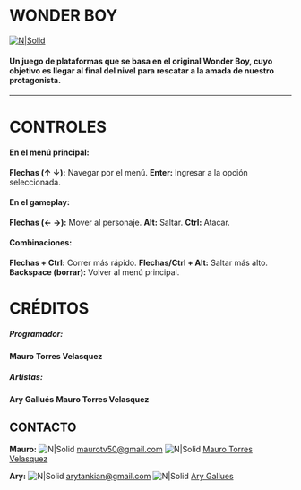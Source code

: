 # **WONDER BOY**

[![N|Solid](https://img.itch.zone/aW1nLzgzMzk0NDMucG5n/original/I%2BGL8F.png)](https://nodesource.com/products/nsolid)

#### Un juego de plataformas que se basa en el original Wonder Boy, cuyo objetivo es llegar al final del nivel para rescatar a la amada de nuestro protagonista.
---
# **CONTROLES**

#### En el menú principal:

**Flechas (↑ ↓):** Navegar por el menú.
**Enter:** Ingresar a la opción seleccionada.


#### En el gameplay:

**Flechas (← →):** Mover al personaje.
**Alt:** Saltar.
**Ctrl:** Atacar.
#### Combinaciones:
**Flechas + Ctrl:** Correr más rápido.
**Flechas/Ctrl + Alt:**  Saltar más alto.
**Backspace (borrar):** Volver al menú principal.

# **CRÉDITOS**
##### Programador:
**Mauro Torres Velasquez**  

##### Artistas:
**Ary Gallués**
**Mauro Torres Velasquez**

## **CONTACTO**
**Mauro:**
![N|Solid](https://lh3.googleusercontent.com/9cL9EOVa43VOEO-scJMYkpuNTkcwdE_fzF0FKjUtJLY_qOC5wMf0ajVOj39aqRwz5PmiEzhtNJzqtGp1djC4OWMe4x7L-8ew4I0u9OS6eFTBAwGgc9vVLPao2aKyzhzViykWv1RUQB4Lcd8MVgUnKx9PjKHwz-lZGqMw_JV5iHtxi9qiXud2N5i0IlHccHyH0nAOmr37Qpa1ifA6WQ1mtH41ZID2X3F_CIP6gl6RDcrIdtY7du3Kel4L3baXng17rvVoByGlzYOWxv3jWwWfKr666ONpQNBJQbwHfYbFVLMKhqatX0wQNkMXBZP1RnegLLewWZMOFhDLim_wnxlM-lPQLuC9uayBLZCUS73b56NC92ja0sR2NkssaO-jm6S8Csz61BqbtqQ-zW9Q-U1R84kww0wTrFEc2lOg8MPj4-Y779Vn03ReZ6oRJQOv6WeOF3zx905dBOtj2pmFgpdtbbqvS3Dt29KkyPRa642bbSrWy_uacw_RUNrNtLzN-BwArcq2A8chsL93DU6CaMgYFH3PaofQWWz63ygohd6CVDOl66_0NPvFMUtjoZ-qVZZs9ueRhy5Hx1Pje3a1ISuA7wYgnRWIM0A-RpaUtMlaG0tZqtZ0Ph93xLffMIsXbNPSJsSmXtwiVZphLV75DV2QmBbUM_wuDznat-lx_ps00HbYSD3OfNNbzbzRYrG8BgssH7qVVX-Y2qa3fOuORZ3pW1Ba=w20-h15-no?authuser=0) maurotv50@gmail.com
![N|Solid](https://lh3.googleusercontent.com/33wmWb979_wsiMdORpV7kIWH4caYNQt1jYddMzezPAx4CHgBmLDwyOrtSfpFhX-IURuj8yIuGAIMrg=w1920-h871) [Mauro Torres Velasquez][Mauro LinkedIn profile]

**Ary:**
![N|Solid](https://lh3.googleusercontent.com/9cL9EOVa43VOEO-scJMYkpuNTkcwdE_fzF0FKjUtJLY_qOC5wMf0ajVOj39aqRwz5PmiEzhtNJzqtGp1djC4OWMe4x7L-8ew4I0u9OS6eFTBAwGgc9vVLPao2aKyzhzViykWv1RUQB4Lcd8MVgUnKx9PjKHwz-lZGqMw_JV5iHtxi9qiXud2N5i0IlHccHyH0nAOmr37Qpa1ifA6WQ1mtH41ZID2X3F_CIP6gl6RDcrIdtY7du3Kel4L3baXng17rvVoByGlzYOWxv3jWwWfKr666ONpQNBJQbwHfYbFVLMKhqatX0wQNkMXBZP1RnegLLewWZMOFhDLim_wnxlM-lPQLuC9uayBLZCUS73b56NC92ja0sR2NkssaO-jm6S8Csz61BqbtqQ-zW9Q-U1R84kww0wTrFEc2lOg8MPj4-Y779Vn03ReZ6oRJQOv6WeOF3zx905dBOtj2pmFgpdtbbqvS3Dt29KkyPRa642bbSrWy_uacw_RUNrNtLzN-BwArcq2A8chsL93DU6CaMgYFH3PaofQWWz63ygohd6CVDOl66_0NPvFMUtjoZ-qVZZs9ueRhy5Hx1Pje3a1ISuA7wYgnRWIM0A-RpaUtMlaG0tZqtZ0Ph93xLffMIsXbNPSJsSmXtwiVZphLV75DV2QmBbUM_wuDznat-lx_ps00HbYSD3OfNNbzbzRYrG8BgssH7qVVX-Y2qa3fOuORZ3pW1Ba=w20-h15-no?authuser=0) arytankian@gmail.com
![N|Solid](https://lh3.googleusercontent.com/33wmWb979_wsiMdORpV7kIWH4caYNQt1jYddMzezPAx4CHgBmLDwyOrtSfpFhX-IURuj8yIuGAIMrg=w1920-h871) [Ary Gallues][Ary LinkedIn profile]


[Mauro LinkedIn profile]:<https://www.linkedin.com/in/mauro-guillermo-torres-velasquez-25b4b6188/>
[Ary LinkedIn profile]:<https://www.linkedin.com/in/ary-gallues-6879251b5/>